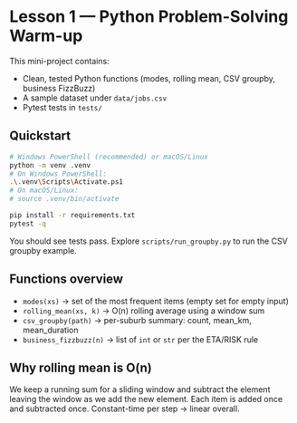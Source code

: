 # Lesson 1 — Python Problem-Solving Warm-up

This mini-project contains:
- Clean, tested Python functions (modes, rolling mean, CSV groupby, business FizzBuzz)
- A sample dataset under `data/jobs.csv`
- Pytest tests in `tests/`

## Quickstart

```bash
# Windows PowerShell (recommended) or macOS/Linux
python -m venv .venv
# On Windows PowerShell:
.\.venv\Scripts\Activate.ps1
# On macOS/Linux:
# source .venv/bin/activate

pip install -r requirements.txt
pytest -q
```

You should see tests pass. Explore `scripts/run_groupby.py` to run the CSV groupby example.

## Functions overview

- `modes(xs)` → set of the most frequent items (empty set for empty input)
- `rolling_mean(xs, k)` → O(n) rolling average using a window sum
- `csv_groupby(path)` → per-suburb summary: count, mean_km, mean_duration
- `business_fizzbuzz(n)` → list of `int` or `str` per the ETA/RISK rule

## Why rolling mean is O(n)
We keep a running sum for a sliding window and subtract the element leaving the window as we add the new element. Each item is added once and subtracted once. Constant-time per step → linear overall.
